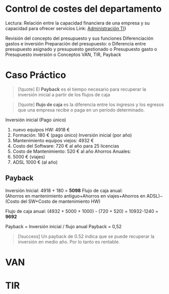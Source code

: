 # Control de costes del departamento

Lectura: Relación entre la capacidad financiera de una empresa y su capacidad para ofrecer servicios
Link: [Administración TI](https://itpadmonti.blogspot.com/)}

Revisión del concepto del presupuesto y sus funciones 
Diferenciación gastos e inversión 
Preparación del presupuesto: 
	o Diferencia entre presupuesto asignado y presupuesto gestionado 
	o Presupuesto gasto 
	o Presupuesto inversión
	o Conceptos VAN, TIR, Payback

# Caso Práctico

>[!quote]
>El **Payback** es el tiempo necesario para recuperar la inversión inicial a partir de los flujos de caja

>[!quote]
> **flujo de caja** es la diferencia entre los ingresos y los egresos que una empresa recibe o paga en un período determinado.


Inversión inicial (Pago único)
1. nuevo equipos HW: 4918 €
2. Formación: 180 € (pago único)
Inversión inicial (por año)
1. Mantenimiento equipos viejos: 4932 €
2. Costo del Software: 720 € al año para 25 licencias
3. Costo de Mantenimiento: 520 €  al año
Ahorros Anuales:
1. 5000 € (viajes)
2. ADSL 1000 € (al año)

## Payback

Inversión Inicial: 4918 + 180 = **5098**
Flujo de caja anual: (Ahorros en mantenimiento antiguo+Ahorros en viajes+Ahorros en ADSL)−(Costo del SW+Costo de mantenimiento HW)

Flujo de caja anual: (4932 + 5000 + 1000) - (720 + 520) = 10932-1240 = **9692**

Payback = Inversión inicial / flujo anual
Payback = 0,52

>[!success]
> Un payback de 0.52 indica que se puede recuperar la inversión en medio año. Por lo tanto es rentable.


# VAN


# TIR


